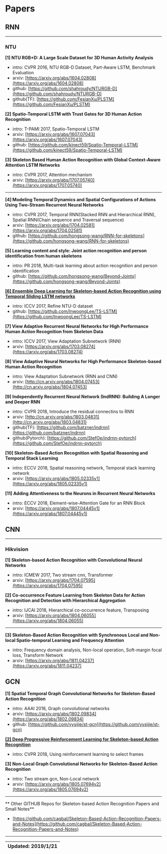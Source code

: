 # Papers
## RNN
***
### NTU
**[1] NTU RGB+D: A Large Scale Dataset for 3D Human Activity Analysis**
- intro: CVPR 2016, NTU RGB-D Dataset, Part-Aware LSTM, Benchmark Evaluation
- arxiv: [https://arxiv.org/abs/1604.02808](https://arxiv.org/abs/1604.02808)
- github: [https://github.com/shahroudy/NTURGB-D](https://github.com/shahroudy/NTURGB-D)
- github(TF): [https://github.com/FesianXu/PLSTM](https://github.com/FesianXu/PLSTM)

**[2] Spatio-Temporal LSTM with Trust Gates for 3D Human Action Recognition**
- intro: T-PAMI 2017, Spatio-Temporal LSTM
- arxiv: [https://arxiv.org/abs/1607.07043](https://arxiv.org/abs/1607.07043)
- github: [https://github.com/kinect59/Spatio-Temporal-LSTM](https://github.com/kinect59/Spatio-Temporal-LSTM)

**[3] Skeleton Based Human Action Recognition with Global Context-Aware Attention LSTM Networks**
- intro: CVPR 2017, Attention mechanism
- arxiv: [https://arxiv.org/abs/1707.05740](https://arxiv.org/abs/1707.05740)
***
**[4] Modeling Temporal Dynamics and Spatial Configurations of Actions Using Two-Stream Recurrent Neural Networks**
- intro: CVPR 2017, Temporal RNN(Stacked RNN and Hierarchical RNN), Spatial RNN(Chain sequence and Traversal sequence)
- arxiv: [https://arxiv.org/abs/1704.02581](https://arxiv.org/abs/1704.02581)
- github: [https://github.com/hongsong-wang/RNN-for-skeletons](https://github.com/hongsong-wang/RNN-for-skeletons)

**[5] Learning content and style: Joint action recognition and person identification from human skeletons**
- intro: PR 2018, Multi-task learning about action recognition and person identification
- github: [https://github.com/hongsong-wang/Beyond-Joints](https://github.com/hongsong-wang/Beyond-Joints)

[**[6] Ensemble Deep Learning for Skeleton-based Action Recognition using Temporal Sliding LSTM networks**](http://openaccess.thecvf.com/content_ICCV_2017/papers/Lee_Ensemble_Deep_Learning_ICCV_2017_paper.pdf)
- intro: ICCV 2017, Refine NTU-D dataset
- github: [https://github.com/InwoongLee/TS-LSTM](https://github.com/InwoongLee/TS-LSTM)

**[7] View Adaptive Recurrent Neural Networks for High Performance Human Action Recognition from Skeleton Data**
- intro: ICCV 2017, View Adaptation Subnetwork (RNN)
- arxiv: [https://arxiv.org/abs/1703.08274](https://arxiv.org/abs/1703.08274)


**[8] View Adaptive Neural Networks for High Performance Skeleton-based Human Action Recognition**
- intro: View Adaptation Subnetwork (RNN and CNN)
- arxiv: [http://cn.arxiv.org/abs/1804.07453](http://cn.arxiv.org/abs/1804.07453)

**[9] Independently Recurrent Neural Network (IndRNN): Building A Longer and Deeper RNN**
- intro: CVPR 2018, Introduce the residual connectins to RNN
- arxiv: [http://cn.arxiv.org/abs/1803.04831](http://cn.arxiv.org/abs/1803.04831)
- github(TF): [https://github.com/batzner/indrnn](https://github.com/batzner/indrnn)
- github(Pytorch): [https://github.com/StefOe/indrnn-pytorch](https://github.com/StefOe/indrnn-pytorch)

**[10] Skeleton-Based Action Recognition with Spatial Reasoning and Temporal Stack Learning**
- intro: ECCV 2018, Spatial reasoning network, Temporal stack learning network
- arxiv: [https://arxiv.org/abs/1805.02335v1](https://arxiv.org/abs/1805.02335v1)

**[11] Adding Attentiveness to the Neurons in Recurrent Neural Networks**
- intro: ECCV 2018, Element-wise-Attention Gate for an RNN Block
- arxiv: [https://arxiv.org/abs/1807.04445v1](https://arxiv.org/abs/1807.04445v1)

## CNN
***
### Hikvision
**[1] Skeleton-based Action Recognition with Convolutional Neural Networks**
- intro: ICMEW 2017, Two stream cnn, Transformer
- arxiv: [https://arxiv.org/abs/1704.07595](https://arxiv.org/abs/1704.07595)

**[2] Co-occurrence Feature Learning from Skeleton Data for Action Recognition and Detection with Hierarchical Aggregation**
- intro: IJCAI 2018, Hierarchical co-occurrence feature, Transposing
- arxiv: [https://arxiv.org/abs/1804.06055](https://arxiv.org/abs/1804.06055)
***

**[3] Skeleton-Based Action Recognition with Synchronous Local and Non-local Spatio-temporal Learning and Frequency Attention**
- intro: Frequency domain analysis, Non-local operation, Soft-margin focal loss, Transform Network
- arxiv: [https://arxiv.org/abs/1811.04237](https://arxiv.org/abs/1811.04237)

## GCN
**[1] Spatial Temporal Graph Convolutional Networks for Skeleton-Based Action Recognition**
- intro: AAAI 2018, Graph convolutional networks
- arxiv: [https://arxiv.org/abs/1802.09834](https://arxiv.org/abs/1802.09834)
- github: [https://github.com/yysijie/st-gcn](https://github.com/yysijie/st-gcn)

[**[2] Deep Progressive Reinforcement Learning for Skeleton-based Action Recognition**](http://openaccess.thecvf.com/content_cvpr_2018/html/Tang_Deep_Progressive_Reinforcement_CVPR_2018_paper.html)
- intro: CVPR 2018, Using reinforcement learning to select frames 
 
 **[3] Non-Local Graph Convolutional Networks for Skeleton-Based Action Recognition**
- intro: Two stream gcn, Non-Local network
- arxiv: [https://arxiv.org/abs/1805.07694v2](https://arxiv.org/abs/1805.07694v2)
     
***
** Other GITHUB Repos for Skeleton-based Action Recognition Papers and Small Notes**
- [https://github.com/cagbal/Skeleton-Based-Action-Recognition-Papers-and-Notes](https://github.com/cagbal/Skeleton-Based-Action-Recognition-Papers-and-Notes)
***
| Updated: 2019/1/21|
| :---------: |


